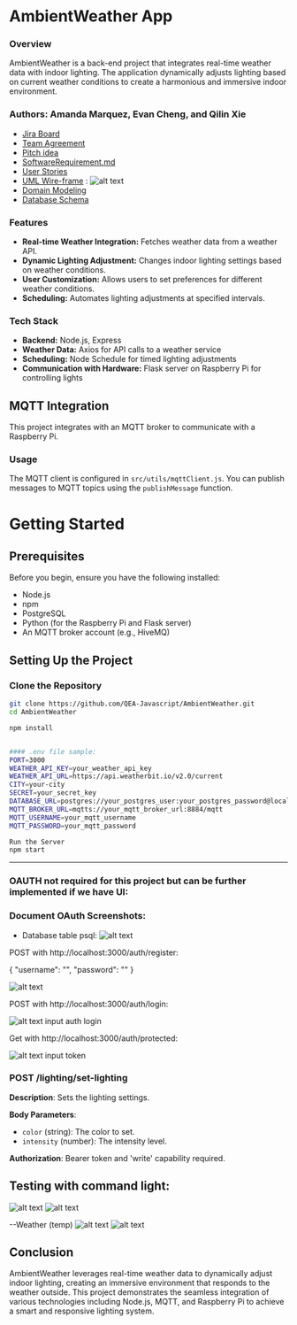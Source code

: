 # AmbientWeather App
### Overview
AmbientWeather is a back-end project that integrates real-time weather data with indoor lighting. The application dynamically adjusts lighting based on current weather conditions to create a harmonious and immersive indoor environment.

### Authors: Amanda Marquez, Evan Cheng, and Qilin Xie

- [Jira Board](https://qeambientweather.atlassian.net/jira/software/projects/KAN/boards/1)
- [Team Agreement](https://github.com/QEA-Javascript/server/wiki/Team-Agreement)
- [Pitch idea](https://docs.google.com/document/d/1YEaYmqpfJu-BndbhThsLGw2J7lDyXnWKuzQ3esEsSJo/edit)
- [SoftwareRequirement.md](https://github.com/QEA-Javascript/AmbientWeather/wiki/Software-Requirements-Page)
- [User Stories](https://github.com/QEA-Javascript/AmbientWeather/wiki/User-Stories)
- [UML Wire-frame](https://github.com/QEA-Javascript/AmbientWeather/wiki/UML) : ![alt text](img/UML.png)
- [Domain Modeling](https://github.com/QEA-Javascript/AmbientWeather/wiki/Domain-Modeling-for-AmbientWeather-Project)
- [Database Schema](https://github.com/QEA-Javascript/AmbientWeather/wiki/Database-Schema)


### Features
- **Real-time Weather Integration:** Fetches weather data from a weather API.
- **Dynamic Lighting Adjustment:** Changes indoor lighting settings based on weather conditions.
- **User Customization:** Allows users to set preferences for different weather conditions.
- **Scheduling:** Automates lighting adjustments at specified intervals.

### Tech Stack
- **Backend:** Node.js, Express
- **Weather Data:** Axios for API calls to a weather service
- **Scheduling:** Node Schedule for timed lighting adjustments
- **Communication with Hardware:** Flask server on Raspberry Pi for controlling lights

## MQTT Integration

This project integrates with an MQTT broker to communicate with a Raspberry Pi.

### Usage

The MQTT client is configured in `src/utils/mqttClient.js`. You can publish messages to MQTT topics using the `publishMessage` function.

# Getting Started

## Prerequisites

Before you begin, ensure you have the following installed:

- Node.js
- npm
- PostgreSQL
- Python (for the Raspberry Pi and Flask server)
- An MQTT broker account (e.g., HiveMQ)

## Setting Up the Project

### Clone the Repository

```bash
git clone https://github.com/QEA-Javascript/AmbientWeather.git
cd AmbientWeather

npm install


#### .env file sample:
PORT=3000
WEATHER_API_KEY=your_weather_api_key
WEATHER_API_URL=https://api.weatherbit.io/v2.0/current
CITY=your-city
SECRET=your_secret_key
DATABASE_URL=postgres://your_postgres_user:your_postgres_password@localhost:5432/your_database_name
MQTT_BROKER_URL=mqtts://your_mqtt_broker_url:8884/mqtt
MQTT_USERNAME=your_mqtt_username
MQTT_PASSWORD=your_mqtt_password

Run the Server
npm start
```

-----------------------
### OAUTH not required for this project but can be further implemented if we have UI:
### Document OAuth Screenshots:
- Database table psql: ![alt text](img/db.png)

POST with http://localhost:3000/auth/register:

{
    "username": "",
    "password": ""
}

![alt text](img/register.png)


POST with http://localhost:3000/auth/login:

![alt text](img/login.png) input auth login

Get with http://localhost:3000/auth/protected:

![alt text](img/token.png) input token


### POST /lighting/set-lighting

**Description**: Sets the lighting settings.

**Body Parameters**:
- `color` (string): The color to set.
- `intensity` (number): The intensity level.

**Authorization**: Bearer token and 'write' capability required.

## Testing with command light:
![alt text](img/vs-light-testing.png)
![alt text](img/terminal-thunder-post.png)

--Weather (temp)
![alt text](img/temp-thunder-post.png)
![alt text](img/vs-weather-testing.png)


## Conclusion
AmbientWeather leverages real-time weather data to dynamically adjust indoor lighting, creating an immersive environment that responds to the weather outside. This project demonstrates the seamless integration of various technologies including Node.js, MQTT, and Raspberry Pi to achieve a smart and responsive lighting system.
